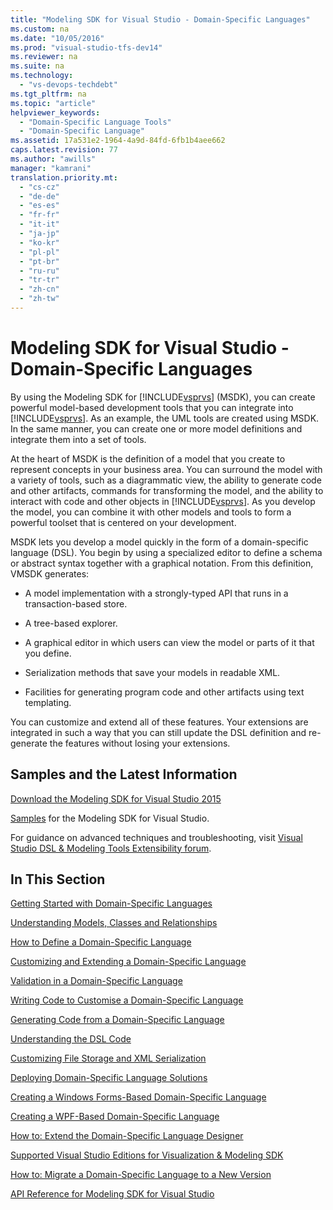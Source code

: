 ```yaml
---
title: "Modeling SDK for Visual Studio - Domain-Specific Languages"
ms.custom: na
ms.date: "10/05/2016"
ms.prod: "visual-studio-tfs-dev14"
ms.reviewer: na
ms.suite: na
ms.technology: 
  - "vs-devops-techdebt"
ms.tgt_pltfrm: na
ms.topic: "article"
helpviewer_keywords: 
  - "Domain-Specific Language Tools"
  - "Domain-Specific Language"
ms.assetid: 17a531e2-1964-4a9d-84fd-6fb1b4aee662
caps.latest.revision: 77
ms.author: "awills"
manager: "kamrani"
translation.priority.mt: 
  - "cs-cz"
  - "de-de"
  - "es-es"
  - "fr-fr"
  - "it-it"
  - "ja-jp"
  - "ko-kr"
  - "pl-pl"
  - "pt-br"
  - "ru-ru"
  - "tr-tr"
  - "zh-cn"
  - "zh-tw"
---
```

# Modeling SDK for Visual Studio - Domain-Specific Languages
By using the Modeling SDK for [!INCLUDE[vsprvs](../dv_TeamTestALM/includes/vsprvs_md.md)] (MSDK), you can create powerful model-based development tools that you can integrate into [!INCLUDE[vsprvs](../dv_TeamTestALM/includes/vsprvs_md.md)]. As an example, the UML tools are created using MSDK. In the same manner, you can create one or more model definitions and integrate them into a set of tools.  
  
 At the heart of MSDK is the definition of a model that you create to represent concepts in your business area. You can surround the model with a variety of tools, such as a diagrammatic view, the ability to generate code and other artifacts, commands for transforming the model, and the ability to interact with code and other objects in [!INCLUDE[vsprvs](../dv_TeamTestALM/includes/vsprvs_md.md)]. As you develop the model, you can combine it with other models and tools to form a powerful toolset that is centered on your development.  
  
 MSDK lets you develop a model quickly in the form of a domain-specific language (DSL). You begin by using a specialized editor to define a schema or abstract syntax together with a graphical notation. From this definition, VMSDK generates:  
  
-   A model implementation with a strongly-typed API that runs in a transaction-based store.  
  
-   A tree-based explorer.  
  
-   A graphical editor in which users can view the model or parts of it that you define.  
  
-   Serialization methods that save your models in readable XML.  
  
-   Facilities for generating program code and other artifacts using text templating.  
  
 You can customize and extend all of these features. Your extensions are integrated in such a way that you can still update the DSL definition and re-generate the features without losing your extensions.  
  
## Samples and the Latest Information  
 [Download the Modeling SDK for Visual Studio 2015](http://www.microsoft.com/download/details.aspx?id=48148)  
  
 [Samples](http://go.microsoft.com/fwlink/?LinkId=186128) for the Modeling SDK for Visual Studio.  
  
 For guidance on advanced techniques and troubleshooting, visit [Visual Studio DSL & Modeling Tools Extensibility forum](http://go.microsoft.com/fwlink/?LinkID=186074).  
  
## In This Section  
 [Getting Started with Domain-Specific Languages](../VS_IDE/getting-started-with-domain-specific-languages.md)  
  
 [Understanding Models, Classes and Relationships](../VS_IDE/understanding-models--classes-and-relationships.md)  
  
 [How to Define a Domain-Specific Language](../VS_IDE/how-to-define-a-domain-specific-language.md)  
  
 [Customizing and Extending a Domain-Specific Language](../VS_IDE/customizing-and-extending-a-domain-specific-language.md)  
  
 [Validation in a Domain-Specific Language](../VS_IDE/validation-in-a-domain-specific-language.md)  
  
 [Writing Code to Customise a Domain-Specific Language](../VS_IDE/writing-code-to-customise-a-domain-specific-language.md)  
  
 [Generating Code from a Domain-Specific Language](../VS_IDE/generating-code-from-a-domain-specific-language.md)  
  
 [Understanding the DSL Code](../VS_IDE/understanding-the-dsl-code.md)  
  
 [Customizing File Storage and XML Serialization](../VS_IDE/customizing-file-storage-and-xml-serialization.md)  
  
 [Deploying Domain-Specific Language Solutions](../VS_IDE/deploying-domain-specific-language-solutions.md)  
  
 [Creating a Windows Forms-Based Domain-Specific Language](../VS_IDE/creating-a-windows-forms-based-domain-specific-language.md)  
  
 [Creating a WPF-Based Domain-Specific Language](../VS_IDE/creating-a-wpf-based-domain-specific-language.md)  
  
 [How to: Extend the Domain-Specific Language Designer](../VS_IDE/how-to--extend-the-domain-specific-language-designer.md)  
  
 [Supported Visual Studio Editions for Visualization & Modeling SDK](../VS_IDE/supported-visual-studio-editions-for-visualization---modeling-sdk.md)  
  
 [How to: Migrate a Domain-Specific Language to a New Version](../VS_IDE/how-to--migrate-a-domain-specific-language-to-a-new-version.md)  
  
 [API Reference for Modeling SDK for Visual Studio](../VS_IDE/api-reference-for-modeling-sdk-for-visual-studio.md)